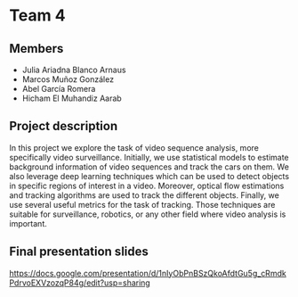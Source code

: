 # Team 4

## Members
* Julia Ariadna Blanco Arnaus
* Marcos Muñoz González
* Abel García Romera
* Hicham El Muhandiz Aarab

## Project description

In this project we explore the task of video sequence analysis, more specifically video surveillance. Initially, we use statistical models to estimate background information of video sequences and track the cars on them. We also leverage deep learning techniques which can be used to detect objects in specific regions of interest in a video.  Moreover, optical flow estimations and tracking algorithms are used to track the different objects. Finally, we use several useful metrics for the task of tracking. Those techniques are suitable for surveillance, robotics, or any other field where video analysis is important.

## Final presentation slides
https://docs.google.com/presentation/d/1nIyObPnBSzQkoAfdtGu5g_cRmdkPdrvoEXVzozqP84g/edit?usp=sharing
